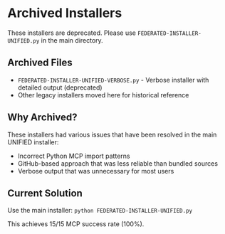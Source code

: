 # Archived Installers

These installers are deprecated. Please use `FEDERATED-INSTALLER-UNIFIED.py` in the main directory.

## Archived Files

- `FEDERATED-INSTALLER-UNIFIED-VERBOSE.py` - Verbose installer with detailed output (deprecated)
- Other legacy installers moved here for historical reference

## Why Archived?

These installers had various issues that have been resolved in the main UNIFIED installer:
- Incorrect Python MCP import patterns
- GitHub-based approach that was less reliable than bundled sources
- Verbose output that was unnecessary for most users

## Current Solution

Use the main installer: `python FEDERATED-INSTALLER-UNIFIED.py`

This achieves 15/15 MCP success rate (100%).